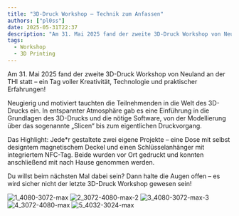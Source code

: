 ```yaml
---
title: "3D-Druck Workshop – Technik zum Anfassen"
authors: ["pl0ss"]
date: 2025-05-31T22:37
description: "Am 31. Mai 2025 fand der zweite 3D-Druck Workshop von Neuland an der THI statt."
tags:
  - Workshop
  - 3D Printing
---
```


Am 31. Mai 2025 fand der zweite 3D-Druck Workshop von Neuland an der THI statt – ein Tag voller Kreativität, Technologie und praktischer Erfahrungen!

Neugierig und motiviert tauchten die Teilnehmenden in die Welt des 3D-Drucks ein. In entspannter Atmosphäre gab es eine Einführung in die Grundlagen des 3D-Drucks und die nötige Software, von der Modellierung über das sogenannte „Slicen“ bis zum eigentlichen Druckvorgang.

Das Highlight: Jede\*r gestaltete zwei eigene Projekte – eine Dose mit selbst designtem magnetischem Deckel und einen Schlüsselanhänger mit integriertem NFC-Tag. Beide wurden vor Ort gedruckt und konnten anschließend mit nach Hause genommen werden.

Du willst beim nächsten Mal dabei sein?
Dann halte die Augen offen – es wird sicher nicht der letzte 3D-Druck Workshop gewesen sein!

![1_4080-3072-max](/assets/blog/neuland-3d-printing-workshop-2025-05-31/1_4080-3072-max.webp)
![2_3072-4080-max-2](/assets/blog/neuland-3d-printing-workshop-2025-05-31/2_3072-4080-max-2.webp)
![3_4080-3072-max-3](/assets/blog/neuland-3d-printing-workshop-2025-05-31/3_4080-3072-max-3.webp)
![4_3072-4080-max](/assets/blog/neuland-3d-printing-workshop-2025-05-31/4_3072-4080-max.webp)
![5_4032-3024-max](/assets/blog/neuland-3d-printing-workshop-2025-05-31/5_4032-3024-max.webp)

